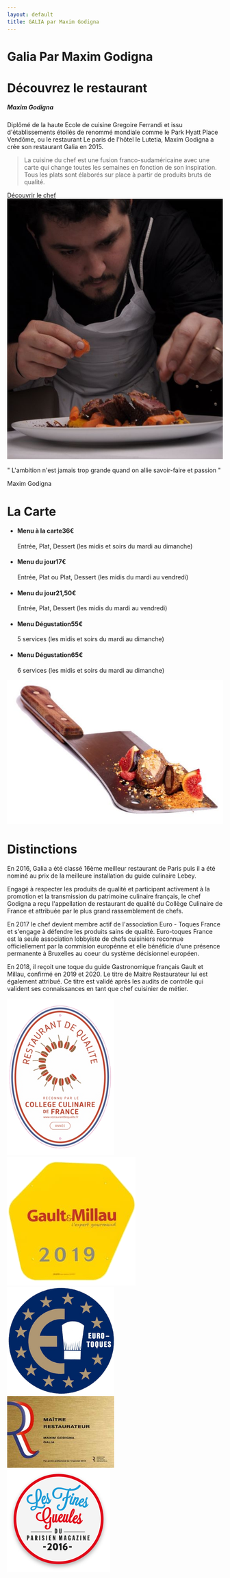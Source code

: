 ```yaml
---
layout: default
title: GALIA par Maxim Godigna
---
```


<div id="title" class="page-breadcrumb">
    <div class="container text-center">
        <h1 class="title-1"><span style="text-transform:capitalize">Galia Par Maxim Godigna</span></h1>
    </div>
</div>
<div class="space-40"></div>
<div class="overflow-hidden">
    <div class="container">
        <div class="row vertical-align-child">
            <div class="col-md-6 text-center">
                <h1 class="title-1">Découvrez <span class="text-color">le restaurant</span></h1>
                <h5 class="subtitle">Maxim Godigna</h5>
                <div class="space-30"></div>
                <p>
                    Diplômé de la haute <span class="text-color">Ecole de cuisine Gregoire Ferrandi</span> et issu d'établissements étoilés de renommé mondiale comme le <span class="text-color">Park Hyatt Place Vendôme</span>, ou le restaurant <span class="text-color">Le paris de l'hôtel le Lutetia</span>,
                    Maxim Godigna a crée son restaurant Galia en 2015.
                </p>
                <blockquote>
                    La cuisine du chef est une fusion franco-sudaméricaine avec une carte qui change toutes les semaines en fonction de son inspiration. Tous les plats sont élaborés sur place à partir de produits bruts de qualité.
                </blockquote>
                <div class="space-30"></div>
                <a class="btn btn-xl btn-primary" href="https://www.maximgodigna.com/">Découvrir le chef</a>
                <div class="space-30"></div>
            </div>
            <div class="col-md-6">
                <img src="images/chef-min.jpg" alt="" class="img-responsive img-rounded">
            </div>
        </div>
    </div>

</div>
<div class="space-70"></div>
<div class="cta-background">
    <div class="container">
        <div class="row">
            <div class="col-sm-8 col-sm-offset-4 text-left">
                <p class="lead ">
                    " L'ambition n'est jamais trop grande quand on allie savoir-faire et passion "
                </p>
                <span class="lead">Maxim Godigna</span>
            </div>
        </div>
    </div>
</div>
<div class="space-70"></div>
<div class="container">
    <div class="text-center">
        <h1 class="title-1">La <span class="text-color">Carte</span></h1>
        <div class="space-30"></div>
    </div>
    <div class="row vertical-align-child">
        <div class="col-md-6">
            <ul class="list-unstyled">
                <li class="menu-box clearfix margin-b-20">
                    <div class="menu-content">
                        <h4>Menu à la carte<span>36€</span></h4>
                        <p>Entrée, Plat, Dessert (les midis et soirs du mardi au dimanche)</p>
                    </div>
                </li>
                <li class="menu-box clearfix margin-b-20">
                    <div class="menu-content">
                        <h4>Menu du jour<span>17€</span></h4>
                        <p>Entrée, Plat ou Plat, Dessert (les midis du mardi au vendredi)</p>
                    </div>
                </li>
                <li class="menu-box clearfix margin-b-20">
                    <div class="menu-content">
                        <h4>Menu du jour<span>21,50€</span></h4>
                        <p>Entrée, Plat, Dessert (les midis du mardi au vendredi)</p>
                    </div>
                </li>
                <li class="menu-box clearfix margin-b-20">
                    <div class="menu-content">
                        <h4>Menu Dégustation<span>55€</span></h4>
                        <p>5 services (les midis et soirs du mardi au dimanche)</p>
                    </div>
                </li>
                <li class="menu-box clearfix margin-b-20">
                    <div class="menu-content">
                        <h4>Menu Dégustation<span>65€</span></h4>
                        <p>6 services (les midis et soirs du mardi au dimanche)</p>
                    </div>
                </li>
            </ul>
        </div>
        <div class="col-md-6 text-center">
            <div class="abso-img">
                <img src="images/home/1.jpg" alt="" class="img-responsive">
            </div>
        </div>
    </div>
</div>
<div class="award-chefs">
    <div class="container">
        <div class="row">
            <div class="col-md-8 col-md-offset-2 text-center">
                <h1 class="text-uppercase">Distinctions</h1>
                <p>
                    En 2016, Galia a été classé 16ème meilleur restaurant de Paris puis il a été nominé au prix de la meilleure installation du guide culinaire Lebey.
                </p>
                <p>
                    Engagé à respecter les produits de qualité et participant activement à la promotion et la transmission du patrimoine culinaire français, le chef Godigna a reçu l'appellation de restaurant de qualité du Collège Culinaire de France et attribuée par le plus grand rassemblement de chefs.
                </p>
                <p>
                    En 2017 le chef devient membre actif de l'association Euro - Toques France et s'engage à défendre les produits sains de qualité. Euro-toques France est la seule association lobbyiste de chefs cuisiniers reconnue officiellement par la commision europénne
                    et elle bénéficie d'une présence permanente à Bruxelles au coeur du système décisionnel européen.
                </p>
                <p>
                    En 2018, il reçoit une toque du guide Gastronomique français Gault et Millau, confirmé en 2019 et 2020. Le titre de Maitre Restaurateur lui est également attribué. Ce titre est validé après les audits de contrôle qui valident ses connaissances en tant que chef cuisinier de métier.
                </p>
            </div>
        </div>
        <div class="row">
            <div class="col-md-offset-2 col-sm-3  text-center">
                <img src="images/home/award1.png" alt="" class="img-responsive" style="margin:0 auto;">
            </div>
            <div class="col-sm-3">
                <img src="images/home/award5.jpg" alt="" class="img-responsive" style="margin:0 auto;">
            </div>
            <div class="col-sm-3 text-center">
                <img src="images/home/award3.png" alt="" class="img-responsive" style="margin:0 auto;">
            </div>
        </div>
        <div class="row">
            <div class="col-md-offset-3 col-sm-3 text-center">
                <img src="images/home/award4.jpg" alt="" class="img-responsive" style="margin:0 auto;">
            </div>
            <div class="col-sm-3 text-center">
                <img src="images/home/award2.png" alt="" class="img-responsive" style="margin:0 auto;">
            </div>
        </div>
    </div>
</div>
